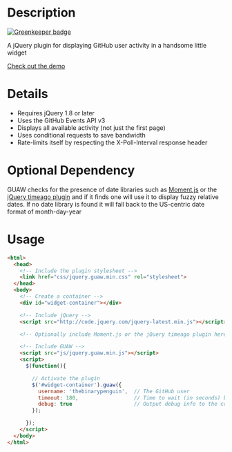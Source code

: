 # Description

[![Greenkeeper badge](https://badges.greenkeeper.io/thebinarypenguin/guaw.svg)](https://greenkeeper.io/)

A jQuery plugin for displaying GitHub user activity in a handsome little widget

[Check out the demo](http://thebinarypenguin.github.io/guaw/)

# Details

- Requires jQuery 1.8 or later
- Uses the GitHub Events API v3
- Displays all available activity (not just the first page)
- Uses conditional requests to save bandwidth
- Rate-limits itself by respecting the X-Poll-Interval response header

# Optional Dependency

GUAW checks for the presence of date libraries such as [Moment.js](http://momentjs.com) or the
[jQuery timeago plugin](http://timeago.yarp.com/) and if it finds one will use it to display fuzzy
relative dates. If no date library is found it will fall back to the US-centric date format of
month-day-year

# Usage

```html
<html>
  <head>
    <!-- Include the plugin stylesheet -->
    <link href="css/jquery.guaw.min.css" rel="stylesheet">
  </head>
  <body>
    <!-- Create a container -->
    <div id="widget-container"></div>

    <!-- Include jQuery -->
    <script src="http://code.jquery.com/jquery-latest.min.js"></script>

    <!-- Optionally include Moment.js or the jQuery timeago plugin here -->

    <!-- Include GUAW -->
    <script src="js/jquery.guaw.min.js"></script>
    <script>
      $(function(){

        // Activate the plugin
        $('#widget-container').guaw({
          username: 'thebinarypenguin',  // The GitHub user
          timeout: 180,                  // Time to wait (in seconds) between API requests, optional, default 300
          debug: true                    // Output debug info to the console, optional, default false
        });

      });
    </script>
  </body>
</html>
```

